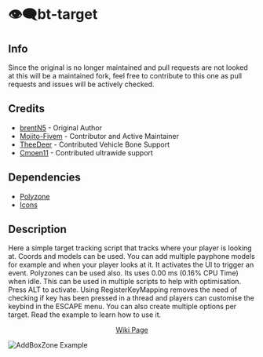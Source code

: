 # 👁️‍🗨️bt-target

## Info
Since the original is no longer maintained and pull requests are not looked at this will be a maintained fork, feel free to contribute to this one as pull requests and issues will be actively checked.

## Credits
- [brentN5](https://github.com/brentN5) - Original Author
- [Mojito-Fivem](https://github.com/Mojito-Fivem) - Contributor and Active Maintainer
- [TheeDeer](https://github.com/TheeDeer) - Contributed Vehicle Bone Support
- [Cmoen11](https://github.com/Cmoen11) - Contributed ultrawide support


## Dependencies
- [Polyzone](https://github.com/mkafrin/PolyZone)
- [Icons](https://fontawesome.com)

## Description

Here a simple target tracking script that tracks where your player is looking at. Coords and models can be used. You can add multiple payphone models for example and when your player looks at it. It activates the UI to trigger an event. Polyzones can be used also. Its uses 0.00 ms (0.16% CPU Time) when idle. This can be used in multiple scripts to help with optimisation. Press ALT to activate. Using RegisterKeyMapping removes the need of checking if key has been pressed in a thread and players can customise the keybind in the ESCAPE menu. You can also create multiple options per target. Read the example to learn how to use it.

<p align="center">
    <a href="https://github.com/Mojito-Fivem/bt-target/wiki/"> Wiki Page </a>
</p>


![AddBoxZone Example](https://i.imgur.com/iOU049q.png)
